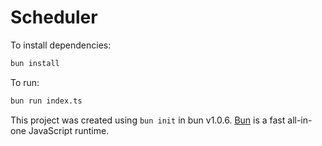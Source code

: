 # Scheduler

To install dependencies:

```bash
bun install
```

To run:

```bash
bun run index.ts
```

This project was created using `bun init` in bun v1.0.6. [Bun](https://bun.sh) is a fast all-in-one JavaScript runtime.

